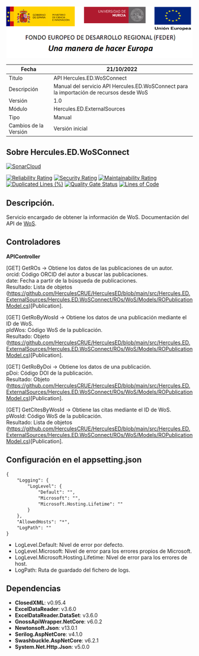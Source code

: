![](../../../Docs/media/CabeceraDocumentosMD.png)

| Fecha         | 21/10/2022                                                  |
| ------------- | ------------------------------------------------------------ |
|Titulo|API Hercules.ED.WoSConnect| 
|Descripción|Manual del servicio API Hercules.ED.WoSConnect para la importación de recursos desde WoS|
|Versión|1.0|
|Módulo|Hercules.ED.ExternalSources|
|Tipo|Manual|
|Cambios de la Versión|Versión inicial |

## Sobre Hercules.ED.WoSConnect

[![SonarCloud](https://sonarcloud.io/images/project_badges/sonarcloud-white.svg)](https://sonarcloud.io/summary/new_code?id=Hercules.ED.WoSConnect)

[![Reliability Rating](https://sonarcloud.io/api/project_badges/measure?project=Hercules.ED.WoSConnect&metric=reliability_rating)](https://sonarcloud.io/summary/new_code?id=Hercules.ED.WoSConnect)
[![Security Rating](https://sonarcloud.io/api/project_badges/measure?project=Hercules.ED.WoSConnect&metric=security_rating)](https://sonarcloud.io/summary/new_code?id=Hercules.ED.WoSConnect)
[![Maintainability Rating](https://sonarcloud.io/api/project_badges/measure?project=Hercules.ED.WoSConnect&metric=sqale_rating)](https://sonarcloud.io/summary/new_code?id=Hercules.ED.WoSConnect)
[![Duplicated Lines (%)](https://sonarcloud.io/api/project_badges/measure?project=Hercules.ED.WoSConnect&metric=duplicated_lines_density)](https://sonarcloud.io/summary/new_code?id=Hercules.ED.WoSConnect)
[![Quality Gate Status](https://sonarcloud.io/api/project_badges/measure?project=Hercules.ED.WoSConnect&metric=alert_status)](https://sonarcloud.io/summary/new_code?id=Hercules.ED.WoSConnect)
[![Lines of Code](https://sonarcloud.io/api/project_badges/measure?project=Hercules.ED.WoSConnect&metric=ncloc)](https://sonarcloud.io/summary/new_code?id=Hercules.ED.WoSConnect)

## Descripción.
Servicio encargado de obtener la información de WoS. Documentación del API de [WoS](https://api.clarivate.com/swagger-ui/?url=https%3A%2F%2Fdeveloper.clarivate.com%2Fapis%2Fwos%2Fswagger). 

## Controladores

**APIController**  

[GET] GetROs -> Obtiene los datos de las publicaciones de un autor.  
orcid: Código ORCID del autor a buscar las publicaciones.  
date: Fecha a partir de la búsqueda de publicaciones.  
Resultado: Lista de objetos (https://github.com/HerculesCRUE/HerculesED/blob/main/src/Hercules.ED.ExternalSources/Hercules.ED.WoSConnect/ROs/WoS/Models/ROPublicationModel.cs)[Publication].  

[GET] GetRoByWosId -> Obtiene los datos de una publicación mediante el ID de WoS.  
pIdWos: Código WoS de la publicación.  
Resultado: Objeto (https://github.com/HerculesCRUE/HerculesED/blob/main/src/Hercules.ED.ExternalSources/Hercules.ED.WoSConnect/ROs/WoS/Models/ROPublicationModel.cs)[Publication].  

[GET] GetRoByDoi -> Obtiene los datos de una publicación.  
pDoi: Código DOI de la publicación.  
Resultado: Objeto (https://github.com/HerculesCRUE/HerculesED/blob/main/src/Hercules.ED.ExternalSources/Hercules.ED.WoSConnect/ROs/WoS/Models/ROPublicationModel.cs)[Publication].  

[GET] GetCitesByWosId -> Obtiene las citas mediante el ID de WoS.  
pWosId: Código WoS de la publicación.  
Resultado: Lista de objetos (https://github.com/HerculesCRUE/HerculesED/blob/main/src/Hercules.ED.ExternalSources/Hercules.ED.WoSConnect/ROs/WoS/Models/ROPublicationModel.cs)[Publication].    

## Configuración en el appsetting.json
```json{
{
	"Logging": {
		"LogLevel": {
			"Default": "",
			"Microsoft": "",
			"Microsoft.Hosting.Lifetime": ""
		}
	},
	"AllowedHosts": "*",
	"LogPath": ""
}
```

- LogLevel.Default: Nivel de error por defecto.
- LogLevel.Microsoft: Nivel de error para los errores propios de Microsoft.
- LogLevel.Microsoft.Hosting.Lifetime: Nivel de error para los errores de host.
- LogPath: Ruta de guardado del fichero de logs.

## Dependencias
- **ClosedXML**: v0.95.4
- **ExcelDataReader**: v3.6.0
- **ExcelDataReader.DataSet**: v3.6.0
- **GnossApiWrapper.NetCore**: v6.0.2
- **Newtonsoft.Json**: v13.0.1
- **Serilog.AspNetCore**: v4.1.0
- **Swashbuckle.AspNetCore**: v6.2.1
- **System.Net.Http.Json**: v5.0.0
